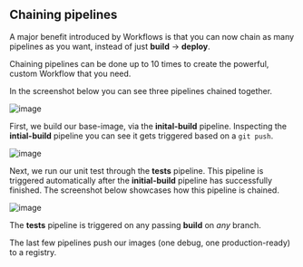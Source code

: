 ## Chaining pipelines

A major benefit introduced by Workflows is that you can now chain as many
pipelines as you want, instead of just **build** -> **deploy**.

Chaining pipelines can be done up to 10 times to create the powerful, custom
Workflow that you need.

In the screenshot below you can see three pipelines chained together.

![image](/images/workflow-editor.png)

First, we build our base-image, via the **inital-build** pipeline.
Inspecting the **intial-build** pipeline you can see it gets triggered based on a `git push`.

![image](/images/create-pipeline.png)

Next, we run our unit test through the **tests** pipeline. This pipeline is
triggered automatically after the **initial-build** pipeline has successfully finished.
The screenshot below showcases how this pipeline is chained.

![image](/images/chaining.png)

The **tests** pipeline is triggered on any passing **build** on *any* branch.

The last few pipelines push our images (one debug, one production-ready) to a registry.
